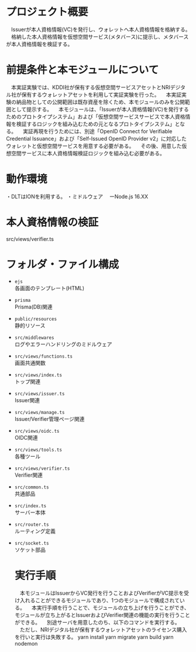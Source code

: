 # プロジェクト概要
　Issuerが本人資格情報(VC)を発行し、ウォレットへ本人資格情報を格納する。
　格納した本人資格情報を仮想空間サービス(メタバース)に提示し、メタバースが本人資格情報を検証する。

# 前提条件と本モジュールについて
　本実証実験では、KDDI社が保有する仮想空間サービスアセットとNRIデジタル社が保有するウォレットアセットを利用して実証実験を行った。
　本実証実験の納品物としての公開範囲は既存資産を除くため、本モジュールのみを公開範囲として提示する。
　本モジュールは、「Issuerが本人資格情報(VC)を発行するためのプロトタイプシステム」および「仮想空間サービスサービスで本人資格情報を検証するロジックを組み込むための元となるプロトタイプシステム」となる。
　実証再現を行うためには、別途「OpenID Connect for Verifiable Credential Issuance」および「Self-Issued OpenID Provider v2」に対応したウォレットと仮想空間サービスを用意する必要がある。
　その後、用意した仮想空間サービスに本人資格情報検証ロジックを組み込む必要がある。

# 動作環境
・DLTはIONを利用する。
・ミドルウェア
　ーNode.js 16.XX

# 本人資格情報の検証
src/views/verifier.ts

# フォルダ・ファイル構成
- `ejs`\
  各画面のテンプレート(HTML)
- `prisma`\
  Prisma(DB)関連
- `public/resources`\
  静的リソース
- `src/middlewares`\
  ログやエラーハンドリングのミドルウェア
- `src/views/functions.ts`\
  画面共通関数
- `src/views/index.ts`\
  トップ関連
- `src/views/issuer.ts`\
  Issuer関連
- `src/views/manage.ts`\
  Issuer/Verifier管理ページ関連
- `src/views/oidc.ts`\
  OIDC関連
- `src/views/tools.ts`\
  各種ツール
- `src/views/verifier.ts`\
  Verifier関連
- `src/common.ts`\
  共通部品
- `src/index.ts`\
  サーバー本体
- `src/router.ts`\
  ルーティング定義
- `src/socket.ts`\
  ソケット部品

  # 実行手順
  　本モジュールはIssuerからVC発行を行うことおよびVerifierがVC提示を受け入れることができるモジュールであり、1つのモジュールで構成されている。
  　本実行手順を行うことで、モジュールの立ち上げを行うことができ、モジュールが立ち上がるとIssuerおよびVerifier関連の機能の実行を行うことができる。
  　別途サーバを用意したのち、以下のコマンドを実行する。
  　ただし、NRIデジタル社が保有するウォレットアセットのライセンス購入を行いと実行は失敗する。
    yarn install
    yarn migrate
    yarn build
    yarn nodemon
    